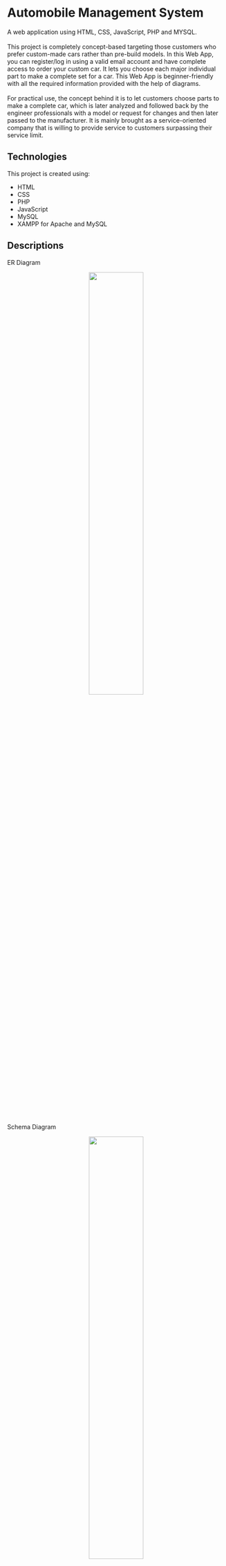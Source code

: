 # Automobile Management System
A web application using HTML, CSS, JavaScript, PHP and MYSQL.
<br>
<br>
This project is completely concept-based targeting those customers who prefer custom-made cars rather than pre-build models. In this Web App, you can register/log in using a valid email account and have complete access to order your custom car. It lets you choose each major individual part to make a complete set for a car. This Web App is beginner-friendly with all the required information provided with the help of diagrams.
<br>
<br>
For practical use, the concept behind it is to let customers choose parts to make a complete car, which is later analyzed and followed back by the engineer professionals with a model or request for changes and then later passed to the manufacturer. It is mainly brought as a service-oriented company that is willing to provide service to customers surpassing their service limit.
<br>
## Technologies
This project is created using:
* HTML
* CSS
* PHP
* JavaScript 
* MySQL
* XAMPP for Apache and MySQL

## Descriptions

ER Diagram
<p align="center">
   <img src="https://user-images.githubusercontent.com/89457854/167252432-d2bf50e2-aa45-42bb-a6a9-b290e3c3087f.png" width="50%">
</p>

Schema Diagram
<p align="center">
  <img src="https://user-images.githubusercontent.com/89457854/167252795-e385573b-eee2-4a3b-b9c0-d5c6c553752d.png" width="50%">
</p>

### Implementation
<!-- Click on image for [video](https://youtu.be/lIcBHIgIN1I)
<br> -->

[<p align="center"><img src="https://user-images.githubusercontent.com/89457854/167309827-ed78cbf0-70a0-4e48-8e1b-0dd207485900.jpg" width="50%"></p>](https://youtu.be/lIcBHIgIN1I)

## Setup
To use this project:
1. Install XAMPP Server
2. Paste all the codes (except 'index.php' and 'SQL file')  in 'htdocs/AutomobileWebProject' folder under 'xampp' folder
3. Paste 'index.php' file in 'htdocs' folder under 'xampp' folder
4. Create a new user account with -- Host: `localhost`  -- Database_Password: `[46L7sjAxW44!LxK`  -- Database_Username: `id18887859_root`
5. Create a new database with DB name `id18887859_project`
6. Import database codes to the DB
7. Open homepage using localhost as hostname 

For reference check [this](https://youtu.be/lFZcEqgJa5E) video.

## Project Report
For more details, you can download project report of this project from  [here](https://drive.google.com/file/d/17MBpRzxh-v1ZrTflNcz7tw68RNwmra6C/view?usp=sharing "Project Report").
<br>
<br>
### Disclaimer
Images used in this project are form different sources. All the images are used for educational purpose only. I do not own any images used here, it belongs to its rightful owner.
